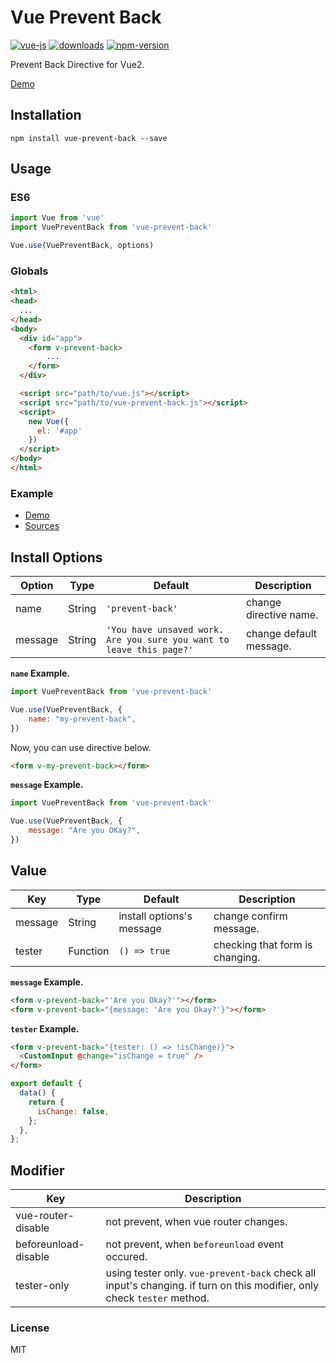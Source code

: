 Vue Prevent Back
================

[![vue-js](https://img.shields.io/badge/vue.js-2.x-brightgreen.svg?maxAge=604800)](https://vuejs.org/)
[![downloads](https://img.shields.io/npm/dt/vue-prevent-back.svg)](https://www.npmjs.com/package/vue-prevent-back)
[![npm-version](https://img.shields.io/npm/v/vue-prevent-back.svg)](https://www.npmjs.com/package/vue-prevent-back)

Prevent Back Directive for Vue2.

[Demo](http://wan2land.github.io/vue-prevent-back/)

## Installation

```
npm install vue-prevent-back --save
```

## Usage

### ES6

```js
import Vue from 'vue'
import VuePreventBack from 'vue-prevent-back'

Vue.use(VuePreventBack, options)
```

### Globals

```html
<html>
<head>
  ...
</head>
<body>
  <div id="app">
    <form v-prevent-back>
        ...
    </form>
  </div>

  <script src="path/to/vue.js"></script>
  <script src="path/to/vue-prevent-back.js"></script>
  <script>
    new Vue({
      el: '#app'
    })
  </script>
</body>
</html>
```

### Example

 - [Demo](http://wan2land.github.io/vue-prevent-back/)
 - [Sources](./example-src)

## Install Options

Option  |Type  |Default         |Description
--------|------|----------------|-----
name    |String|`'prevent-back'` |change directive name.
message |String|`'You have unsaved work. Are you sure you want to leave this page?'` |change default message.

**`name` Example.**

```js
import VuePreventBack from 'vue-prevent-back'

Vue.use(VuePreventBack, {
    name: "my-prevent-back",
})
```

Now, you can use directive below.

```html
<form v-my-prevent-back></form>
```

**`message` Example.**

```js
import VuePreventBack from 'vue-prevent-back'

Vue.use(VuePreventBack, {
    message: "Are you OKay?",
})
```

## Value

Key     |Type    |Default         |Description
--------|--------|----------------|-----
message |String  |install options's message |change confirm message.
tester  |Function|`() => true`|checking that form is changing.

**`message` Example.**

```html
<form v-prevent-back="'Are you Okay?'"></form>
<form v-prevent-back="{message: 'Are you Okay?'}"></form>
```

**`tester` Example.**

```html
<form v-prevent-back="{tester: () => !isChange)}">
  <CustomInput @change="isChange = true" />
</form>
```

```js
export default {
  data() {
    return {
      isChange: false,
    };
  },
};
```

## Modifier

Key     |Description
--------|-------------
vue-router-disable | not prevent, when vue router changes.
beforeunload-disable  | not prevent, when `beforeunload` event occured.
tester-only | using tester only. `vue-prevent-back` check all input's changing. if turn on this modifier, only check `tester` method.

### License

MIT